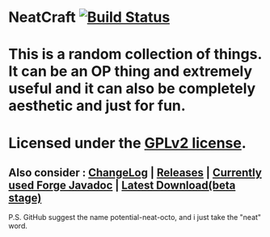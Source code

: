 NeatCraft [![Build Status](http://192.168.1.149:8080/buildStatus/icon?job=NeatCraft)](http://192.168.1.149:8080/job/NeatCraft/)
======================
This is a random collection of things. It can be an OP thing and extremely useful and it can also be completely aesthetic and just for fun.
=======================
Licensed under the [GPLv2 license](https://github.com/CMicro/NeatCraft/blob/master/LICENSE).
=======================
Also consider : [ChangeLog](https://github.com/CMicro/NeatCraft/blob/master/CHANGELOG.md) | [Releases](https://github.com/CMicro/NeatCraft/releases) | [Currently used Forge Javadoc](http://cmicro.github.io/NeatCraft/forge-javadoc/) | [Latest Download(beta stage)](https://drone.io/github.com/CMicro/NeatCraft/files)
-----------------------
P.S. GitHub suggest the name potential-neat-octo, and i just take the "neat" word.
